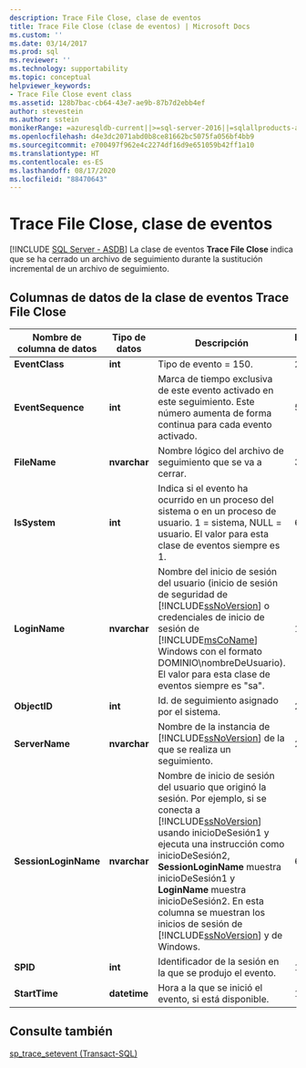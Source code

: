 ```yaml
---
description: Trace File Close, clase de eventos
title: Trace File Close (clase de eventos) | Microsoft Docs
ms.custom: ''
ms.date: 03/14/2017
ms.prod: sql
ms.reviewer: ''
ms.technology: supportability
ms.topic: conceptual
helpviewer_keywords:
- Trace File Close event class
ms.assetid: 128b7bac-cb64-43e7-ae9b-87b7d2ebb4ef
author: stevestein
ms.author: sstein
monikerRange: =azuresqldb-current||>=sql-server-2016||=sqlallproducts-allversions||>=sql-server-linux-2017||=azuresqldb-mi-current
ms.openlocfilehash: d4e3dc2071abd0b8ce81662bc5075fa056bf4bb9
ms.sourcegitcommit: e700497f962e4c2274df16d9e651059b42ff1a10
ms.translationtype: HT
ms.contentlocale: es-ES
ms.lasthandoff: 08/17/2020
ms.locfileid: "88470643"
---
```

# <a name="trace-file-close-event-class"></a>Trace File Close, clase de eventos
[!INCLUDE [SQL Server - ASDB](../../includes/applies-to-version/sql-asdb.md)]
  La clase de eventos **Trace File Close** indica que se ha cerrado un archivo de seguimiento durante la sustitución incremental de un archivo de seguimiento.  
  
## <a name="trace-file-close-event-class-data-columns"></a>Columnas de datos de la clase de eventos Trace File Close  
  
|Nombre de columna de datos|Tipo de datos|Descripción|Identificador de columna|Filtrable|  
|----------------------|---------------|-----------------|---------------|----------------|  
|**EventClass**|**int**|Tipo de evento = 150.|27|No|  
|**EventSequence**|**int**|Marca de tiempo exclusiva de este evento activado en este seguimiento. Este número aumenta de forma continua para cada evento activado.|51|No|  
|**FileName**|**nvarchar**|Nombre lógico del archivo de seguimiento que se va a cerrar.|36|Sí|  
|**IsSystem**|**int**|Indica si el evento ha ocurrido en un proceso del sistema o en un proceso de usuario. 1 = sistema, NULL = usuario. El valor para esta clase de eventos siempre es 1.|60|Sí|  
|**LoginName**|**nvarchar**|Nombre del inicio de sesión del usuario (inicio de sesión de seguridad de [!INCLUDE[ssNoVersion](../../includes/ssnoversion-md.md)] o credenciales de inicio de sesión de [!INCLUDE[msCoName](../../includes/msconame-md.md)] Windows con el formato DOMINIO\nombreDeUsuario). El valor para esta clase de eventos siempre es "sa".|11|Sí|  
|**ObjectID**|**int**|Id. de seguimiento asignado por el sistema.|22|Sí|  
|**ServerName**|**nvarchar**|Nombre de la instancia de [!INCLUDE[ssNoVersion](../../includes/ssnoversion-md.md)] de la que se realiza un seguimiento.|26|No|  
|**SessionLoginName**|**nvarchar**|Nombre de inicio de sesión del usuario que originó la sesión. Por ejemplo, si se conecta a [!INCLUDE[ssNoVersion](../../includes/ssnoversion-md.md)] usando inicioDeSesión1 y ejecuta una instrucción como inicioDeSesión2, **SessionLoginName** muestra inicioDeSesión1 y **LoginName** muestra inicioDeSesión2. En esta columna se muestran los inicios de sesión de [!INCLUDE[ssNoVersion](../../includes/ssnoversion-md.md)] y de Windows.|64|Sí|  
|**SPID**|**int**|Identificador de la sesión en la que se produjo el evento.|12|Sí|  
|**StartTime**|**datetime**|Hora a la que se inició el evento, si está disponible.|14|Sí|  
  
## <a name="see-also"></a>Consulte también  
 [sp_trace_setevent &#40;Transact-SQL&#41;](../../relational-databases/system-stored-procedures/sp-trace-setevent-transact-sql.md)  
  
  
